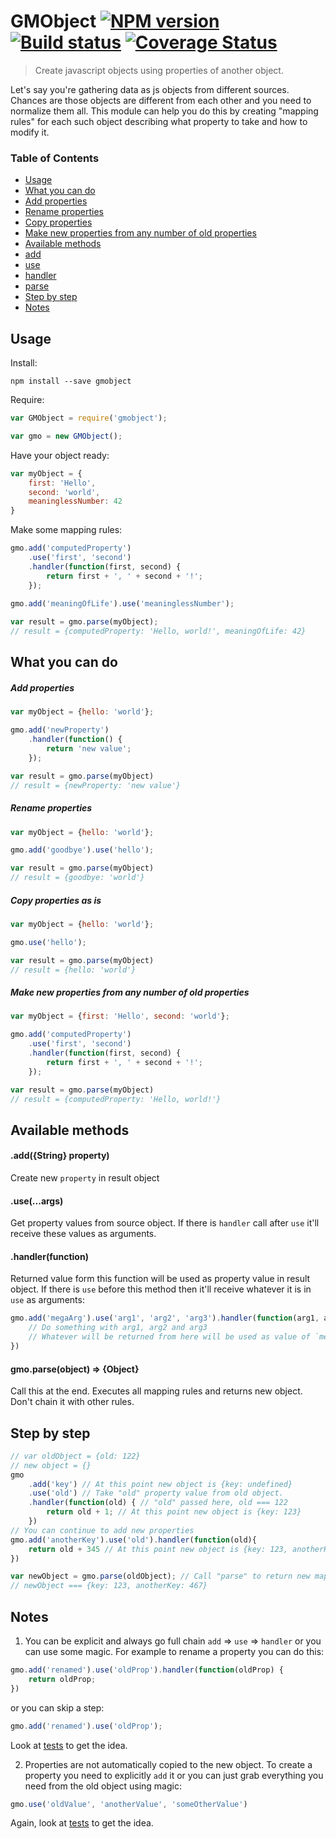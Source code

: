 # GMObject [![NPM version](http://img.shields.io/npm/v/gmobject.svg)](https://npmjs.org/package/gmobject) [![Build status](http://img.shields.io/travis/VFK/gmobject.svg)](https://travis-ci.org/VFK/gmobject) [![Coverage Status](http://img.shields.io/coveralls/VFK/gmobject.svg)](https://coveralls.io/r/VFK/gmobject)

> Create javascript objects using properties of another object.

Let's say you're gathering data as js objects from different sources. Chances are those objects are different from each other and you need to normalize them all.
This module can help you do this by creating "mapping rules" for each such object describing what property to take and how to modify it.

### Table of Contents

- [Usage](#usage)
- [What you can do](#what-you-can-do)
 - [Add properties](#add-properties)
 - [Rename properties](#rename-properties)
 - [Copy properties](#copy-properties-as-is)
 - [Make new properties from any number of old properties](#make-new-properties-from-any-number-of-old-properties)
- [Available methods](#available-methods)
 - [add](#addstring-property)
 - [use](#useargs)
 - [handler](#handlerfunction)
 - [parse](#gmoparseobject--object)
- [Step by step](#step-by-step)
- [Notes](#notes)


## Usage
Install:

```shell
npm install --save gmobject
```

Require:

```javascript
var GMObject = require('gmobject');

var gmo = new GMObject();
```

Have your object ready:

```javascript
var myObject = {
    first: 'Hello',
    second: 'world',
    meaninglessNumber: 42
}
```

Make some mapping rules:

```javascript
gmo.add('computedProperty')
    .use('first', 'second')
    .handler(function(first, second) {
        return first + ', ' + second + '!';
    });
  
gmo.add('meaningOfLife').use('meaninglessNumber');

var result = gmo.parse(myObject);
// result = {computedProperty: 'Hello, world!', meaningOfLife: 42}
```


## What you can do
##### Add properties
```javascript
var myObject = {hello: 'world'};

gmo.add('newProperty')
    .handler(function() {
        return 'new value';
    });

var result = gmo.parse(myObject)
// result = {newProperty: 'new value'}
```

##### Rename properties
```javascript
var myObject = {hello: 'world'};

gmo.add('goodbye').use('hello');

var result = gmo.parse(myObject)
// result = {goodbye: 'world'}
```

##### Copy properties as is
```javascript
var myObject = {hello: 'world'};

gmo.use('hello');

var result = gmo.parse(myObject)
// result = {hello: 'world'}
```

##### Make new properties from any number of old properties
```javascript
var myObject = {first: 'Hello', second: 'world'};

gmo.add('computedProperty')
    .use('first', 'second')
    .handler(function(first, second) {
        return first + ', ' + second + '!';
    });

var result = gmo.parse(myObject)
// result = {computedProperty: 'Hello, world!'}
```

## Available methods
#### .add({String} property)
Create new `property` in result object

#### .use(...args)
Get property values from source object. If there is `handler` call after `use` it'll receive these values as arguments.

#### .handler(function)
Returned value form this function will be used as property value in result object.
If there is `use` before this method then it'll receive whatever it is in `use` as arguments:
```javascript
gmo.add('megaArg').use('arg1', 'arg2', 'arg3').handler(function(arg1, arg2, arg3) {
    // Do something with arg1, arg2 and arg3
    // Whatever will be returned from here will be used as value of `megaArg` property
})
```

#### gmo.parse(object) => {Object}
Call this at the end. Executes all mapping rules and returns new object. Don't chain it with other rules.

## Step by step
```javascript
// var oldObject = {old: 122}
// new object = {}
gmo
    .add('key') // At this point new object is {key: undefined}
    .use('old') // Take "old" property value from old object.
    .handler(function(old) { // "old" passed here, old === 122
        return old + 1; // At this point new object is {key: 123}
    })
// You can continue to add new properties
gmo.add('anotherKey').use('old').handler(function(old){
    return old + 345 // At this point new object is {key: 123, anotherKey: 468}
})

var newObject = gmo.parse(oldObject); // Call "parse" to return new mapped object
// newObject === {key: 123, anotherKey: 467}
```
## Notes
1. You can be explicit and always go full chain `add` => `use` => `handler` or you can use some magic.
For example to rename a property you can do this:

```javascript
gmo.add('renamed').use('oldProp').handler(function(oldProp) {
    return oldProp;
})
```

or you can skip a step:

```javascript
gmo.add('renamed').use('oldProp');
```
Look at [tests](https://github.com/VFK/gmobject/blob/master/test/test.js) to get the idea.

2. Properties are not automatically copied to the new object. To create a property you need to explicitly `add` it or you can just grab everything you need from the old object using magic:

```javascript
gmo.use('oldValue', 'anotherValue', 'someOtherValue')
```
Again, look at [tests](https://github.com/VFK/gmobject/blob/master/test/test.js) to get the idea.